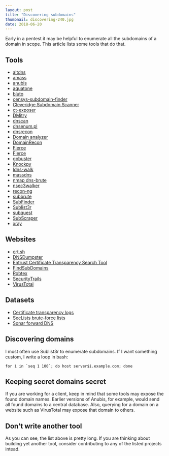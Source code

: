 ```yaml
---
layout: post
title: "Discovering subdomains"
thumbnail: discovering-240.jpg
date: 2018-06-20
---
```


Early in a pentest it may be helpful to enumerate all the subdomains of a domain in scope. This article lists some tools that do that.

<!-- photo source: http://www.mildenhall.af.mil/News/Article-Display/Article/273410/digging-up-bones-archeologists-discover-human-remains/ -->

## Tools

* [altdns](https://github.com/infosec-au/altdns)
* [amass](https://github.com/caffix/amass)
* [anubis](https://github.com/jonluca/Anubis)
* [aquatone](https://github.com/michenriksen/aquatone)
* [bluto](https://github.com/darryllane/Bluto)
* [censys-subdomain-finder](https://github.com/christophetd/censys-subdomain-finder)
* [Cleveridge Subdomain Scanner](https://github.com/Cleveridge/cleveridge-subdomain-scanner)
* [ct-exposer](https://github.com/chris408/ct-exposer)
* [DMitry](http://mor-pah.net/software/dmitry-deepmagic-information-gathering-tool/)
* [dnscan](https://github.com/rbsec/dnscan)
* [dnsenum.pl](https://github.com/fwaeytens/dnsenum)
* [dnsrecon](https://github.com/darkoperator/dnsrecon)
* [Domain analyzer](https://github.com/eldraco/domain_analyzer)
* [DomainRecon](https://github.com/x73x61x6ex6ax61x79/DomainRecon)
* [Fierce](https://github.com/davidpepper/fierce-domain-scanner)
* [Fierce](https://github.com/mschwager/fierce)
* [gobuster](https://github.com/OJ/gobuster)
* [Knockpy](https://github.com/guelfoweb/knock)
* [ldns-walk](https://linux.die.net/man/1/ldns-walk)
* [massdns](https://github.com/blechschmidt/massdns)
* [nmap dns-brute](https://nmap.org/nsedoc/scripts/dns-brute.html)
* [nsec3walker](https://dnscurve.org/nsec3walker.html)
* [recon-ng](https://bitbucket.org/LaNMaSteR53/recon-ng)
* [subbrute](https://github.com/TheRook/subbrute)
* [SubFinder](https://github.com/ice3man543/subfinder)
* [Sublist3r](https://github.com/aboul3la/Sublist3r)
* [subquest](https://github.com/skepticfx/subquest)
* [SubScraper](https://github.com/m8r0wn/subscraper)
* [xray](https://github.com/evilsocket/xray)

## Websites

* [crt.sh](https://crt.sh/)
* [DNSDumpster](https://dnsdumpster.com/)
* [Entrust Certificate Transparency Search Tool](https://www.entrust.com/ct-search/)
* [FindSubDomains](https://findsubdomains.com/)
* [Robtex](https://www.robtex.com/)
* [SecurityTrails](https://securitytrails.com/)
* [VirusTotal](https://www.virustotal.com/)

## Datasets

* [Certificate transparency logs](https://www.certificate-transparency.org/known-logs)
* [SecLists brute-force lists](https://github.com/danielmiessler/SecLists/tree/master/Discovery/DNS)
* [Sonar forward DNS](https://opendata.rapid7.com/sonar.fdns_v2/)

## Discovering domains

I most often use Sublist3r to enumerate subdomains. If I want something custom, I write a loop in bash:

    for i in `seq 1 100`; do host server$i.example.com; done

## Keeping secret domains secret

If you are working for a client, keep in mind that some tools may expose the found domain names. Earlier versions of Anubis, for example, would send all found domains to a central database. Also, querying for a domain on a website such as VirusTotal may expose that domain to others.

## Don't write another tool

As you can see, the list above is pretty long. If you are thinking about building yet another tool, consider contributing to any of the listed projects intead.
